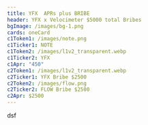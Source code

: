 ```yaml
---
title: YFX  APRs plus BRIBE
header: YFX x Velocimeter $5000 total Bribes
bgImage: /images/bg-1.png
cards: oneCard
c1Token1: /images/note.png
c1Ticker1: NOTE
c1Token2: /images/l1v2_transparent.webp
c1Ticker2: YFX
c1Apr: "450"
c2Token1: /images/l1v2_transparent.webp
c2Ticker1: YFX Bribe $2500
c2Token2: /images/flow.png
c2Ticker2: FLOW Bribe $2500
c2Apr: $2500
---
```

d﻿sf